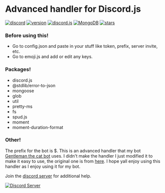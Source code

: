 # Advanced handler for Discord.js 
[![discord](https://img.shields.io/badge/discord-join%20our%20server-5865F2.svg?style=flat-square&logo=discord)](https://discord.gg/j3YamACwPu)  [![version](https://img.shields.io/badge/version-1.0.5-brightgreen.svg?style=flat-square)](https://github.com/Shinpi-Tekita/advanced-handler/releases/tag/v1.0.5)  [![discord.js](https://img.shields.io/badge/discord.js-v13-CB3837.svg?style=flat-square&logo=npm)](https://www.npmjs.com/package/discord.js/v/13.12.0) [![MongoDB](https://img.shields.io/badge/MongoDB-brightgreen.svg?style=flat-square&logo=mongodb)](https://www.mongodb.com/home) [![stars](https://img.shields.io/github/stars/Shinpi-Tekita/advanced-handler?style=social)](https://github.com/Shinpi-Tekita/advanced-handler)

### Before using this! 

* Go to config.json and paste in your stuff like token, prefix, server invite, etc.
* Go to emoji.js and add or edit any keys.

### Packages! 
* discord.js
* @stdlib/error-to-json
* mongoose
* glob
* util
* pretty-ms
* fs
* spud.js
* moment
* moment-duration-format

### Other! 
The prefix for the bot is $. This is an advanced handler that my bot [Gentleman the cat bot](https://top.gg/bot/870413726711435297) uses. I didn't make the handler I just modified it to make it easy to use, the original one is from [here](https://github.com/reconlx/djs-base-handler). I hope yall enjoy using this handler as I enjoy using it for my bot.

Join the [discord server](https://discord.gg/j3YamACwPu) for additional help.

<p>
  <a href="https://discord.gg/j3YamACwPu" target="_blank"> 
    <img src="https://discord.com/api/guilds/760641617136320522/widget.png?style=banner2" alt="Discord Server">
  </a>
</p>
